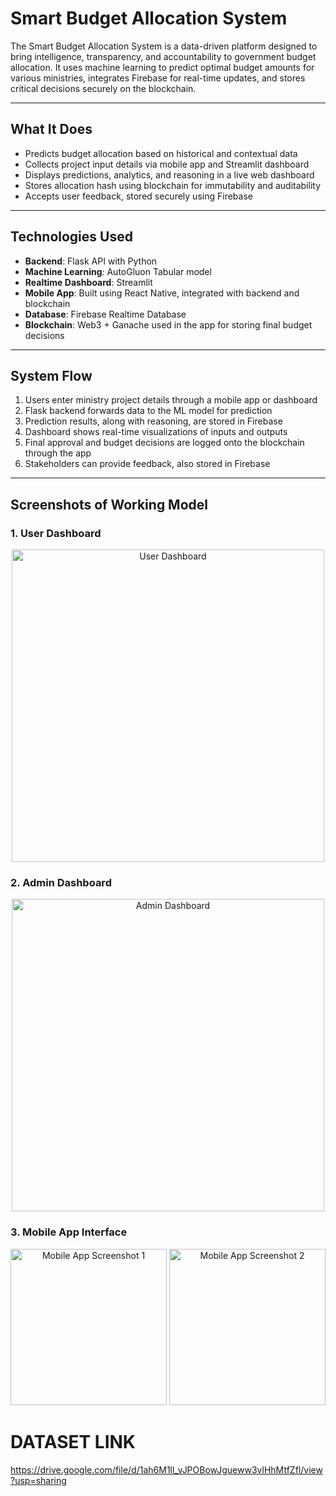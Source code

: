 # Smart Budget Allocation System

The Smart Budget Allocation System is a data-driven platform designed to bring intelligence, transparency, and accountability to government budget allocation. It uses machine learning to predict optimal budget amounts for various ministries, integrates Firebase for real-time updates, and stores critical decisions securely on the blockchain.

---

## What It Does

- Predicts budget allocation based on historical and contextual data
- Collects project input details via mobile app and Streamlit dashboard
- Displays predictions, analytics, and reasoning in a live web dashboard
- Stores allocation hash using blockchain for immutability and auditability
- Accepts user feedback, stored securely using Firebase

---

## Technologies Used

- **Backend**: Flask API with Python
- **Machine Learning**: AutoGluon Tabular model
- **Realtime Dashboard**: Streamlit
- **Mobile App**: Built using React Native, integrated with backend and blockchain
- **Database**: Firebase Realtime Database
- **Blockchain**: Web3 + Ganache used in the app for storing final budget decisions

---

## System Flow

1. Users enter ministry project details through a mobile app or dashboard  
2. Flask backend forwards data to the ML model for prediction  
3. Prediction results, along with reasoning, are stored in Firebase  
4. Dashboard shows real-time visualizations of inputs and outputs  
5. Final approval and budget decisions are logged onto the blockchain through the app  
6. Stakeholders can provide feedback, also stored in Firebase  

---
## Screenshots of Working Model

### 1. User Dashboard
<p align="center">
  <img src="https://github.com/user-attachments/assets/c3f860b8-bb5d-47d6-8c41-ffe1066b10b1" alt="User Dashboard" width="500"/>
</p>

### 2. Admin Dashboard
<p align="center">
  <img src="https://github.com/user-attachments/assets/12da38dd-b883-4856-8853-14f73a831ce3" alt="Admin Dashboard" width="500"/>
</p>

### 3. Mobile App Interface
<p align="center">
  <img src="https://github.com/user-attachments/assets/1cb4e5ac-3f34-4a95-b217-3f35dfaf26fe" alt="Mobile App Screenshot 1" width="250"/>
  <img src="https://github.com/user-attachments/assets/9b8014f2-e2e1-48fc-9b65-a04b06334ad9" alt="Mobile App Screenshot 2" width="250"/>
</p>

# DATASET LINK
https://drive.google.com/file/d/1ah6M1ll_vJPOBowJgueww3vlHhMtfZfl/view?usp=sharing

